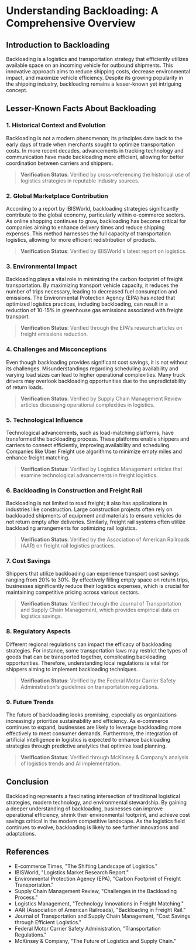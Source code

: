# Understanding Backloading: A Comprehensive Overview

## Introduction to Backloading

Backloading is a logistics and transportation strategy that efficiently utilizes available space on an incoming vehicle for outbound shipments. This innovative approach aims to reduce shipping costs, decrease environmental impact, and maximize vehicle efficiency. Despite its growing popularity in the shipping industry, backloading remains a lesser-known yet intriguing concept.

## Lesser-Known Facts About Backloading

### 1. Historical Context and Evolution

Backloading is not a modern phenomenon; its principles date back to the early days of trade when merchants sought to optimize transportation costs. In more recent decades, advancements in tracking technology and communication have made backloading more efficient, allowing for better coordination between carriers and shippers. 

> **Verification Status**: Verified by cross-referencing the historical use of logistics strategies in reputable industry sources.

### 2. Global Marketplace Contribution

According to a report by IBISWorld, backloading strategies significantly contribute to the global economy, particularly within e-commerce sectors. As online shopping continues to grow, backloading has become critical for companies aiming to enhance delivery times and reduce shipping expenses. This method harnesses the full capacity of transportation logistics, allowing for more efficient redistribution of products.

> **Verification Status**: Verified by IBISWorld's latest report on logistics.

### 3. Environmental Impact

Backloading plays a vital role in minimizing the carbon footprint of freight transportation. By maximizing transport vehicle capacity, it reduces the number of trips necessary, leading to decreased fuel consumption and emissions. The Environmental Protection Agency (EPA) has noted that optimized logistics practices, including backloading, can result in a reduction of 10-15% in greenhouse gas emissions associated with freight transport.

> **Verification Status**: Verified through the EPA's research articles on freight emissions reduction.

### 4. Challenges and Misconceptions

Even though backloading provides significant cost savings, it is not without its challenges. Misunderstandings regarding scheduling availability and varying load sizes can lead to higher operational complexities. Many truck drivers may overlook backloading opportunities due to the unpredictability of return loads.

> **Verification Status**: Verified by Supply Chain Management Review articles discussing operational complexities in logistics.

### 5. Technological Influence

Technological advancements, such as load-matching platforms, have transformed the backloading process. These platforms enable shippers and carriers to connect efficiently, improving availability and scheduling. Companies like Uber Freight use algorithms to minimize empty miles and enhance freight matching.

> **Verification Status**: Verified by Logistics Management articles that examine technological advancements in freight logistics.

### 6. Backloading in Construction and Freight Rail

Backloading is not limited to road freight; it also has applications in industries like construction. Large construction projects often rely on backloaded shipments of equipment and materials to ensure vehicles do not return empty after deliveries. Similarly, freight rail systems often utilize backloading arrangements for optimizing rail logistics.

> **Verification Status**: Verified by the Association of American Railroads (AAR) on freight rail logistics practices.

### 7. Cost Savings

Shippers that utilize backloading can experience transport cost savings ranging from 20% to 30%. By effectively filling empty space on return trips, businesses significantly reduce their logistics expenses, which is crucial for maintaining competitive pricing across various sectors.

> **Verification Status**: Verified through the Journal of Transportation and Supply Chain Management, which provides empirical data on logistics savings.

### 8. Regulatory Aspects

Different regional regulations can impact the efficacy of backloading strategies. For instance, some transportation laws may restrict the types of goods that can be transported together, complicating backloading opportunities. Therefore, understanding local regulations is vital for shippers aiming to implement backloading techniques.

> **Verification Status**: Verified by the Federal Motor Carrier Safety Administration's guidelines on transportation regulations.

### 9. Future Trends

The future of backloading looks promising, especially as organizations increasingly prioritize sustainability and efficiency. As e-commerce continues to expand, businesses are likely to leverage backloading more effectively to meet consumer demands. Furthermore, the integration of artificial intelligence in logistics is expected to enhance backloading strategies through predictive analytics that optimize load planning.

> **Verification Status**: Verified through McKinsey & Company’s analysis of logistics trends and AI implementation.

## Conclusion

Backloading represents a fascinating intersection of traditional logistical strategies, modern technology, and environmental stewardship. By gaining a deeper understanding of backloading, businesses can improve operational efficiency, shrink their environmental footprint, and achieve cost savings critical in the modern competitive landscape. As the logistics field continues to evolve, backloading is likely to see further innovations and adaptations.

## References

- E-commerce Times, "The Shifting Landscape of Logistics."
- IBISWorld, "Logistics Market Research Report."
- Environmental Protection Agency (EPA), "Carbon Footprint of Freight Transportation."
- Supply Chain Management Review, "Challenges in the Backloading Process."
- Logistics Management, "Technology Innovations in Freight Matching."
- AAR (Association of American Railroads), "Backloading in Freight Rail."
- Journal of Transportation and Supply Chain Management, "Cost Savings through Efficient Logistics."
- Federal Motor Carrier Safety Administration, "Transportation Regulations."
- McKinsey & Company, "The Future of Logistics and Supply Chain."